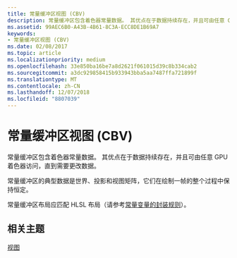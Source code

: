 ```yaml
---
title: 常量缓冲区视图 (CBV)
description: 常量缓冲区包含着色器常量数据。 其优点在于数据持续存在，并且可由任意 GPU 着色器访问，直到需要更改数据。
ms.assetid: 99AEC6B0-A43B-4B61-8C3A-ECC8DE1B69A7
keywords:
- 常量缓冲区视图 (CBV)
ms.date: 02/08/2017
ms.topic: article
ms.localizationpriority: medium
ms.openlocfilehash: 33e850ba16be7a8d2621f061015d39c8b334cab2
ms.sourcegitcommit: a3dc929858415b933943bba5aa7487ffa721899f
ms.translationtype: MT
ms.contentlocale: zh-CN
ms.lasthandoff: 12/07/2018
ms.locfileid: "8807039"
---
```

# <a name="constant-buffer-view-cbv"></a>常量缓冲区视图 (CBV)


常量缓冲区包含着色器常量数据。 其优点在于数据持续存在，并且可由任意 GPU 着色器访问，直到需要更改数据。

常量缓冲区的典型数据是世界、投影和视图矩阵，它们在绘制一帧的整个过程中保持恒定。

常量缓冲区布局应匹配 HLSL 布局（请参考[常量变量的封装规则](https://msdn.microsoft.com/library/windows/desktop/bb509632.aspx)）。

## <a name="span-idrelated-topicsspanrelated-topics"></a><span id="related-topics"></span>相关主题


[视图](views.md)

 

 




